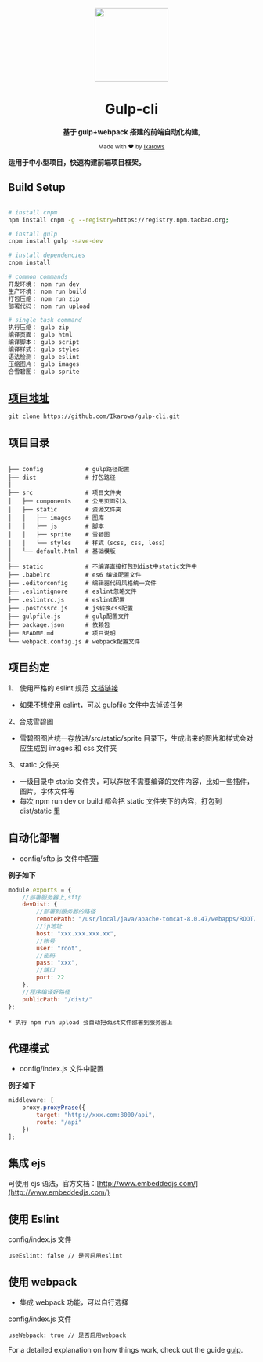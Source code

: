 <div align="center">
<p><img width="150" src="https://avatars0.githubusercontent.com/u/25151659?s=460&v=4"></p>

<h1>Gulp-cli</h1>

<p>
   <strong>基于 gulp+webpack 搭建的前端自动化构建</strong>,
</p>

<p>
  <sub>Made with ❤︎ by
    <a href="https://github.com/Ikarows">Ikarows</a>
  </sub>
</p>

</div>

**适用于中小型项目，快速构建前端项目框架。**

## Build Setup

```bash

# install cnpm
npm install cnpm -g --registry=https://registry.npm.taobao.org;

# install gulp
cnpm install gulp -save-dev

# install dependencies
cnpm install

# common commands
开发环境： npm run dev
生产环境： npm run build
打包压缩： npm run zip
部署代码： npm run upload

# single task command
执行压缩： gulp zip
编译页面： gulp html
编译脚本： gulp script
编译样式： gulp styles
语法检测： gulp eslint
压缩图片： gulp images
合雪碧图： gulp sprite
```

## [项目地址](https://github.com/Ikarows/gulp-cli.git)

```
git clone https://github.com/Ikarows/gulp-cli.git
```

## 项目目录

```

├── config            # gulp路径配置
├── dist              # 打包路径
|
├── src               # 项目文件夹
│   ├── components    # 公用页面引入
│   ├── static        # 资源文件夹
│   │   ├── images    # 图库
│   │   ├── js        # 脚本
│   │   ├── sprite    # 雪碧图
│   │   └── styles    # 样式（scss, css, less）
│   └── default.html  # 基础模版
│
├── static            # 不编译直接打包到dist中static文件中
├── .babelrc          # es6 编译配置文件
├── .editorconfig     # 编辑器代码风格统一文件
├── .eslintignore     # eslint忽略文件
├── .eslintrc.js      # eslint配置
├── .postcssrc.js     # js转换css配置
├── gulpfile.js       # gulp配置文件
├── package.json      # 依赖包
├── README.md         # 项目说明
└── webpack.config.js # webpack配置文件
```

## 项目约定

1、 使用严格的 eslint 规范 [文档链接](https://github.com/airbnb/javascript)

-   如果不想使用 eslint，可以 gulpfile 文件中去掉该任务

2、合成雪碧图

-   雪碧图图片统一存放进/src/static/sprite 目录下，生成出来的图片和样式会对应生成到 images 和 css 文件夹

3、static 文件夹

-   一级目录中 static 文件夹，可以存放不需要编译的文件内容，比如一些插件，图片，字体文件等
-   每次 npm run dev or build 都会把 static 文件夹下的内容，打包到 dist/static 里

## 自动化部署

-   config/sftp.js 文件中配置

**例子如下**

```javascript
module.exports = {
    //部署服务器上,sftp
    devDist: {
        //部署到服务器的路径
        remotePath: "/usr/local/java/apache-tomcat-8.0.47/webapps/ROOT/demo",
        //ip地址
        host: "xxx.xxx.xxx.xx",
        //帐号
        user: "root",
        //密码
        pass: "xxx",
        //端口
        port: 22
    },
    //程序编译好路径
    publicPath: "/dist/"
};
```

```
* 执行 npm run upload 会自动把dist文件部署到服务器上
```

## 代理模式

-   config/index.js 文件中配置

**例子如下**

```javascript
middleware: [
    proxy.proxyPrase({
        target: "http://xxx.com:8000/api",
        route: "/api"
    })
];
```

## 集成 ejs

可使用 ejs 语法，官方文档：[http://www.embeddedjs.com/](http://www.embeddedjs.com/)

## 使用 Eslint

config/index.js 文件

```
useEslint: false // 是否启用eslint
```

## 使用 webpack

-   集成 webpack 功能，可以自行选择

config/index.js 文件

```
useWebpack: true // 是否启用webpack
```

For a detailed explanation on how things work, check out the guide [gulp](https://www.gulpjs.com.cn/).

